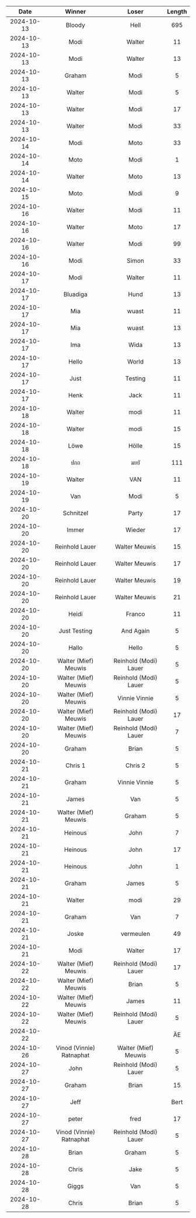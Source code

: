 |Date|Winner|Loser|Length|
|:--:|:----:|:---:|:----:|
|2024-10-13|Bloody|Hell|695|
|2024-10-13|Modi|Walter|11|
|2024-10-13|Modi|Walter|13|
|2024-10-13|Graham|Modi|5|
|2024-10-13|Walter|Modi|5|
|2024-10-13|Walter|Modi|17|
|2024-10-13|Walter|Modi|33|
|2024-10-14|Modi|Moto|33|
|2024-10-14|Moto|Modi|1|
|2024-10-14|Walter|Moto|13|
|2024-10-15|Moto|Modi|9|
|2024-10-16|Walter|Modi|11|
|2024-10-16|Walter|Moto|17|
|2024-10-16|Walter|Modi|99|
|2024-10-16|Modi|Simon|33|
|2024-10-17|Modi|Walter|11|
|2024-10-17|Bluadiga|Hund|13|
|2024-10-17|Mia|wuast|11|
|2024-10-17|Mia|wuast|13|
|2024-10-17|Ima|Wida|13|
|2024-10-17|Hello|World|13|
|2024-10-17|Just|Testing|11|
|2024-10-17|Henk|Jack|11|
|2024-10-18|Walter|modi|11|
|2024-10-18|Walter|modi|15|
|2024-10-18|Löwe|Hölle|15|
|2024-10-18|ปกถ|มยยั|111|
|2024-10-19|Walter|VAN|11|
|2024-10-19|Van|Modi|5|
|2024-10-20|Schnitzel|Party|17|
|2024-10-20|Immer|Wieder|17|
|2024-10-20|Reinhold Lauer|Walter Meuwis|15|
|2024-10-20|Reinhold Lauer|Walter Meuwis|17|
|2024-10-20|Reinhold Lauer|Walter Meuwis|19|
|2024-10-20|Reinhold Lauer|Walter Meuwis|21|
|2024-10-20|Heidi|Franco|11|
|2024-10-20|Just Testing|And Again|5|
|2024-10-20|Hallo|Hello|5|
|2024-10-20|Walter (Mief) Meuwis|Reinhold (Modi) Lauer|5|
|2024-10-20|Walter (Mief) Meuwis|Reinhold (Modi) Lauer|5|
|2024-10-20|Walter (Mief) Meuwis|Vinnie Vinnie|5|
|2024-10-20|Walter (Mief) Meuwis|Reinhold (Modi) Lauer|17|
|2024-10-20|Walter (Mief) Meuwis|Reinhold (Modi) Lauer|7|
|2024-10-20|Graham|Brian|5|
|2024-10-21|Chris 1|Chris 2|5|
|2024-10-21|Graham|Vinnie Vinnie|5|
|2024-10-21|James|Van|5|
|2024-10-21|Walter (Mief) Meuwis|Graham|5|
|2024-10-21|Heinous|John|7|
|2024-10-21|Heinous|John|17|
|2024-10-21|Heinous|John|1|
|2024-10-21|Graham|James|5|
|2024-10-21|Walter|modi|29|
|2024-10-21|Graham|Van|7|
|2024-10-21|Joske|vermeulen|49|
|2024-10-21|Modi|Walter|17|
|2024-10-22|Walter (Mief) Meuwis|Reinhold (Modi) Lauer|17|
|2024-10-22|Walter (Mief) Meuwis|Brian|5|
|2024-10-22|Walter (Mief) Meuwis|James|11|
|2024-10-22|Walter (Mief) Meuwis|Reinhold (Modi) Lauer|5|
|2024-10-22|||ÄE|nick|11|
|2024-10-26|Vinod (Vinnie) Ratnaphat|Walter (Mief) Meuwis|5|
|2024-10-27|John|Reinhold (Modi) Lauer|5|
|2024-10-27|Graham|Brian|15|
|2024-10-27|Jeff||Bert||11|
|2024-10-27|peter|fred|17|
|2024-10-27|Vinod (Vinnie) Ratnaphat|Reinhold (Modi) Lauer|5|
|2024-10-28|Brian|Graham|5|
|2024-10-28|Chris|Jake|5|
|2024-10-28|Giggs|Van|5|
|2024-10-28|Chris|Brian|5|
